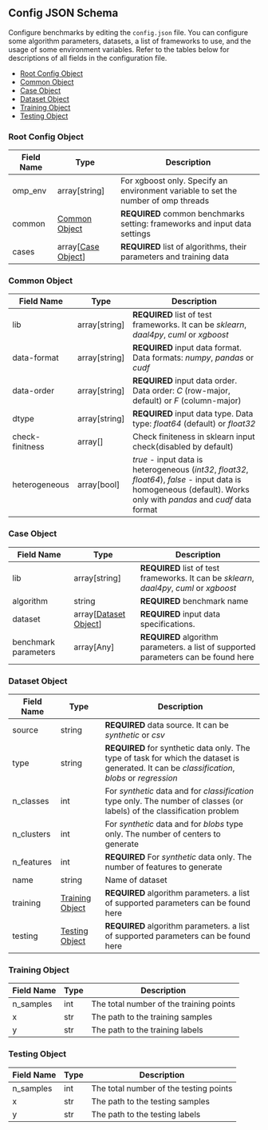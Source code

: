 ##  Config JSON Schema

Configure benchmarks by editing the `config.json` file.
You can configure some algorithm parameters, datasets, a list of frameworks to use, and the usage of some environment variables.
Refer to the tables below for descriptions of all fields in the configuration file.

- [Root Config Object](#root-config-object)
- [Common Object](#common-object)
- [Case Object](#case-object)
- [Dataset Object](#dataset-object)
- [Training Object](#training-object)
- [Testing Object](#testing-object)

###  Root Config Object
| Field Name  | Type | Description |
| ----- | ---- |------------ |
|omp_env| array[string] | For xgboost only. Specify an environment variable to set the number of omp threads |
|common| [Common Object](#common-object)| **REQUIRED** common benchmarks setting: frameworks and input data settings |
|cases| array[[Case Object](#case-object)] | **REQUIRED**  list of algorithms, their parameters and training data |

###  Common Object

| Field Name  | Type | Description |
| ----- | ---- |------------ |
|lib| array[string] | **REQUIRED** list of test frameworks. It can be *sklearn*, *daal4py*, *cuml* or *xgboost* |
|data-format| array[string] | **REQUIRED** input data format. Data formats: *numpy*, *pandas* or *cudf* |
|data-order| array[string] | **REQUIRED**  input data order. Data order: *C* (row-major, default) or *F* (column-major) |
|dtype| array[string] | **REQUIRED**  input data type. Data type: *float64* (default) or *float32* |
|check-finitness| array[] | Check finiteness in sklearn input check(disabled by default) |
|heterogeneous| array[bool] | *true* - input data is heterogeneous (*int32*, *float32*, *float64*), *false* - input data is homogeneous (default). Works only with *pandas* and *cudf* data format |

###  Case Object

| Field Name  | Type | Description |
| ----- | ---- |------------ |
|lib| array[string] | **REQUIRED** list of test frameworks. It can be *sklearn*, *daal4py*, *cuml* or *xgboost*|
|algorithm| string | **REQUIRED** benchmark name |
|dataset| array[[Dataset Object](#dataset-object)] | **REQUIRED**  input data specifications. |
|benchmark parameters| array[Any] | **REQUIRED** algorithm parameters. a list of supported parameters can be found here |

###  Dataset Object

| Field Name  | Type | Description |
| ----- | ---- |------------ |
|source| string | **REQUIRED** data source. It can be *synthetic* or *csv* |
|type| string | **REQUIRED**  for synthetic data only. The type of task for which the dataset is generated. It can be *classification*, *blobs* or *regression* |
|n_classes| int | For *synthetic* data and for *classification* type only. The number of classes (or labels) of the classification problem |
|n_clusters| int | For *synthetic* data and for *blobs* type only. The number of centers to generate |
|n_features| int | **REQUIRED**  For *synthetic* data only. The number of features to generate |
|name| string | Name of dataset |
|training| [Training Object](#training-object) | **REQUIRED** algorithm parameters. a list of supported parameters can be found here |
|testing| [Testing Object](#testing-object) | **REQUIRED** algorithm parameters. a list of supported parameters can be found here |

###  Training Object

| Field Name  | Type | Description |
| ----- | ---- |------------ |
| n_samples | int | The total number of the training points |
| x | str | The path to the training samples |
| y | str | The path to the training labels |

###  Testing Object

| Field Name  | Type | Description |
| ----- | ---- |------------ |
| n_samples | int | The total number of the testing points |
| x | str | The path to the testing samples |
| y | str | The path to the testing labels |
